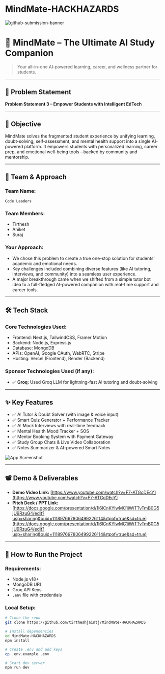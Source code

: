 ﻿# MindMate-HACKHAZARDS
![github-submission-banner](https://github.com/user-attachments/assets/a1493b84-e4e2-456e-a791-ce35ee2bcf2f)

# 🚀 MindMate – The Ultimate AI Study Companion

> Your all-in-one AI-powered learning, career, and wellness partner for students.

---

## 📌 Problem Statement

**Problem Statement 3 – Empower Students with Intelligent EdTech**

---

## 🎯 Objective

MindMate solves the fragmented student experience by unifying learning, doubt-solving, self-assessment, and mental health support into a single AI-powered platform. It empowers students with personalized learning, career prep, and emotional well-being tools—backed by community and mentorship.

---

## 🧠 Team & Approach

### Team Name:  
`Code Leaders`

### Team Members:  
- Tirthesh  
- Aniket  
- Suraj  

### Your Approach:  
- We chose this problem to create a true one-stop solution for students' academic and emotional needs.  
- Key challenges included combining diverse features (like AI tutoring, interviews, and community) into a seamless user experience.  
- A major breakthrough came when we shifted from a simple tutor bot idea to a full-fledged AI-powered companion with real-time support and career tools.

---

## 🛠️ Tech Stack

### Core Technologies Used:
- Frontend: Next.js, TailwindCSS, Framer Motion  
- Backend: Node.js, Express.js  
- Database: MongoDB  
- APIs: OpenAI, Google OAuth, WebRTC, Stripe  
- Hosting: Vercel (Frontend), Render (Backend)

### Sponsor Technologies Used (if any):
- ✅ **Groq:** Used Groq LLM for lightning-fast AI tutoring and doubt-solving

---

## ✨ Key Features

- ✅ AI Tutor & Doubt Solver (with image & voice input)  
- ✅ Smart Quiz Generator + Performance Tracker  
- ✅ AI Mock Interviews with real-time feedback  
- ✅ Mental Health Mood Tracker + SOS  
- ✅ Mentor Booking System with Payment Gateway  
- ✅ Study Group Chats & Live Video Collaboration  
- ✅ Notes Summarizer & AI-powered Smart Notes  

![App Screenshot](https://devfolio-prod.s3.ap-south-1.amazonaws.com/hackathons/2a2dfd8492574a2da83c47828270e0e1/projects/3d737aab25c64464be590d3dd0e0d899/6f363f79-8d9a-4116-8bab-4c8a0d8eab25.jpeg)

---

## 📽️ Demo & Deliverables

- **Demo Video Link:** [https://www.youtube.com/watch?v=F7-ATGoDEcY](https://www.youtube.com/watch?v=F7-ATGoDEcY)  
- **Pitch Deck / PPT Link:** [https://docs.google.com/presentation/d/1l6lCnKYlwMC1iWiTTvTmB0G5jU9RzuG4/edit?usp=sharing&ouid=111897697806499226114&rtpof=true&sd=true](https://docs.google.com/presentation/d/1l6lCnKYlwMC1iWiTTvTmB0G5jU9RzuG4/edit?usp=sharing&ouid=111897697806499226114&rtpof=true&sd=true)

---

## 🧪 How to Run the Project

### Requirements:
- Node.js v18+  
- MongoDB URI  
- Groq API Keys  
- `.env` file with credentials

### Local Setup:
```bash
# Clone the repo
git clone https://github.com/tirtheshjaintj/MindMate-HACKHAZARDS

# Install dependencies
cd MindMate-HACKHAZARDS
npm install

# Create .env and add keys
cp .env.example .env

# Start dev server
npm run dev
